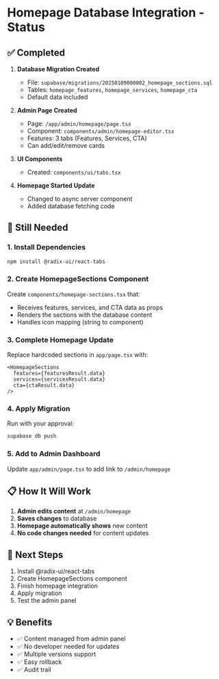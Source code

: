 # Homepage Database Integration - Status

## ✅ Completed

1. **Database Migration Created**
   - File: `supabase/migrations/20250109000002_homepage_sections.sql`
   - Tables: `homepage_features`, `homepage_services`, `homepage_cta`
   - Default data included

2. **Admin Page Created**
   - Page: `/app/admin/homepage/page.tsx`
   - Component: `components/admin/homepage-editor.tsx`
   - Features: 3 tabs (Features, Services, CTA)
   - Can add/edit/remove cards

3. **UI Components**
   - Created: `components/ui/tabs.tsx`

4. **Homepage Started Update**
   - Changed to async server component
   - Added database fetching code

## 🔧 Still Needed

### 1. Install Dependencies
```bash
npm install @radix-ui/react-tabs
```

### 2. Create HomepageSections Component
Create `components/homepage-sections.tsx` that:
- Receives features, services, and CTA data as props
- Renders the sections with the database content
- Handles icon mapping (string to component)

### 3. Complete Homepage Update
Replace hardcoded sections in `app/page.tsx` with:
```tsx
<HomepageSections 
  features={featuresResult.data}
  services={servicesResult.data}
  cta={ctaResult.data}
/>
```

### 4. Apply Migration
Run with your approval:
```bash
supabase db push
```

### 5. Add to Admin Dashboard
Update `app/admin/page.tsx` to add link to `/admin/homepage`

## 📋 How It Will Work

1. **Admin edits content** at `/admin/homepage`
2. **Saves changes** to database
3. **Homepage automatically shows** new content
4. **No code changes needed** for content updates

## 🎯 Next Steps

1. Install @radix-ui/react-tabs
2. Create HomepageSections component
3. Finish homepage integration
4. Apply migration
5. Test the admin panel

## 💡 Benefits

- ✅ Content managed from admin panel
- ✅ No developer needed for updates
- ✅ Multiple versions support
- ✅ Easy rollback
- ✅ Audit trail
